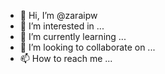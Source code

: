 - 👋 Hi, I’m @zaraipw
- 👀 I’m interested in ...
- 🌱 I’m currently learning ...
- 💞️ I’m looking to collaborate on ...
- 📫 How to reach me ...

<!---
zaraipw/zaraipw is a ✨ special ✨ repository because its `README.md` (this file) appears on your GitHub profile.
You can click the Preview link to take a look at your changes.
--->
